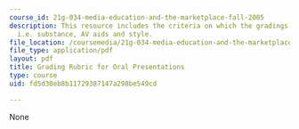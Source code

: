 ```yaml
---
course_id: 21g-034-media-education-and-the-marketplace-fall-2005
description: This resource includes the criteria on which the gradings will be based
  i.e. substance, AV aids and style.
file_location: /coursemedia/21g-034-media-education-and-the-marketplace-fall-2005/fd5d30eb8b11729387147a298be549cd_MIT21G_034F05_rubricorlpr.pdf
file_type: application/pdf
layout: pdf
title: Grading Rubric for Oral Presentations
type: course
uid: fd5d30eb8b11729387147a298be549cd

---
```

None
